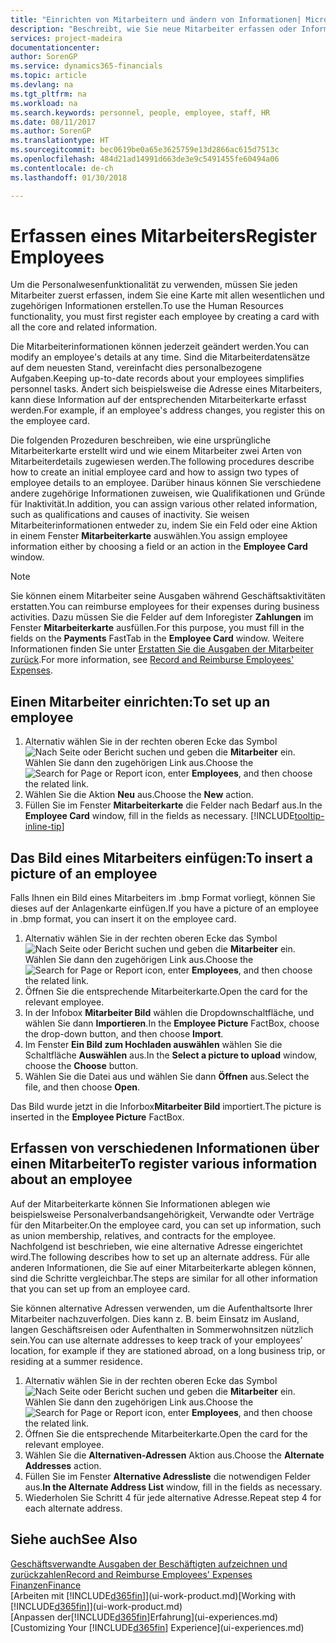 ```yaml
---
title: "Einrichten von Mitarbeitern und ändern von Informationen| Microsoft Docs"
description: "Beschreibt, wie Sie neue Mitarbeiter erfassen oder Informationen für vorhandene Mitarbeiter bearbeiten."
services: project-madeira
documentationcenter: 
author: SorenGP
ms.service: dynamics365-financials
ms.topic: article
ms.devlang: na
ms.tgt_pltfrm: na
ms.workload: na
ms.search.keywords: personnel, people, employee, staff, HR
ms.date: 08/11/2017
ms.author: SorenGP
ms.translationtype: HT
ms.sourcegitcommit: bec0619be0a65e3625759e13d2866ac615d7513c
ms.openlocfilehash: 484d21ad14991d663de3e9c5491455fe60494a06
ms.contentlocale: de-ch
ms.lasthandoff: 01/30/2018

---
```

# <a name="register-employees"></a><span data-ttu-id="dd663-103">Erfassen eines Mitarbeiters</span><span class="sxs-lookup"><span data-stu-id="dd663-103">Register Employees</span></span>
<span data-ttu-id="dd663-104">Um die Personalwesenfunktionalität zu verwenden, müssen Sie jeden Mitarbeiter zuerst erfassen, indem Sie eine Karte mit allen wesentlichen und zugehörigen Informationen erstellen.</span><span class="sxs-lookup"><span data-stu-id="dd663-104">To use the Human Resources functionality, you must first register each employee by creating a card with all the core and related information.</span></span>

<span data-ttu-id="dd663-105">Die Mitarbeiterinformationen können jederzeit geändert werden.</span><span class="sxs-lookup"><span data-stu-id="dd663-105">You can modify an employee's details at any time.</span></span> <span data-ttu-id="dd663-106">Sind die Mitarbeiterdatensätze auf dem neuesten Stand, vereinfacht dies personalbezogene Aufgaben.</span><span class="sxs-lookup"><span data-stu-id="dd663-106">Keeping up-to-date records about your employees simplifies personnel tasks.</span></span> <span data-ttu-id="dd663-107">Ändert sich beispielsweise die Adresse eines Mitarbeiters, kann diese Information auf der entsprechenden Mitarbeiterkarte erfasst werden.</span><span class="sxs-lookup"><span data-stu-id="dd663-107">For example, if an employee's address changes, you register this on the employee card.</span></span>

<span data-ttu-id="dd663-108">Die folgenden Prozeduren beschreiben, wie eine ursprüngliche Mitarbeiterkarte erstellt wird und wie einem Mitarbeiter zwei Arten von Mitarbeiterdetails zugewiesen werden.</span><span class="sxs-lookup"><span data-stu-id="dd663-108">The following procedures describe how to create an initial employee card and how to assign two types of employee details to an employee.</span></span> <span data-ttu-id="dd663-109">Darüber hinaus können Sie verschiedene andere zugehörige Informationen zuweisen, wie Qualifikationen und Gründe für Inaktivität.</span><span class="sxs-lookup"><span data-stu-id="dd663-109">In addition, you can assign various other related information, such as qualifications and causes of inactivity.</span></span> <span data-ttu-id="dd663-110">Sie weisen Mitarbeiterinformationen entweder zu, indem Sie ein Feld oder eine Aktion in einem Fenster **Mitarbeiterkarte** auswählen.</span><span class="sxs-lookup"><span data-stu-id="dd663-110">You assign employee information either by choosing a field or an action in the **Employee Card** window.</span></span>

> [!NOTE]  
> <span data-ttu-id="dd663-111">Sie können einem Mitarbeiter seine Ausgaben während Geschäftsaktivitäten erstatten.</span><span class="sxs-lookup"><span data-stu-id="dd663-111">You can reimburse employees for their expenses during business activities.</span></span> <span data-ttu-id="dd663-112">Dazu müssen Sie die Felder auf dem Inforegister **Zahlungen** im Fenster **Mitarbeiterkarte** ausfüllen.</span><span class="sxs-lookup"><span data-stu-id="dd663-112">For this purpose, you must fill in the fields on the **Payments** FastTab in the **Employee Card** window.</span></span> <span data-ttu-id="dd663-113">Weitere Informationen finden Sie unter [Erstatten Sie die Ausgaben der Mitarbeiter zurück](finance-how-record-reimburse-employee-expenses.md).</span><span class="sxs-lookup"><span data-stu-id="dd663-113">For more information, see [Record and Reimburse Employees' Expenses](finance-how-record-reimburse-employee-expenses.md).</span></span>

## <a name="to-set-up-an-employee"></a><span data-ttu-id="dd663-114">Einen Mitarbeiter einrichten:</span><span class="sxs-lookup"><span data-stu-id="dd663-114">To set up an employee</span></span>
1. <span data-ttu-id="dd663-115">Alternativ wählen Sie in der rechten oberen Ecke das Symbol ![Nach Seite oder Bericht suchen](media/ui-search/search_small.png "Nach Seite oder Bericht suchen") und geben die **Mitarbeiter** ein. Wählen Sie dann den zugehörigen Link aus.</span><span class="sxs-lookup"><span data-stu-id="dd663-115">Choose the ![Search for Page or Report](media/ui-search/search_small.png "Search for Page or Report icon") icon, enter **Employees**, and then choose the related link.</span></span>
2. <span data-ttu-id="dd663-116">Wählen Sie die Aktion **Neu** aus.</span><span class="sxs-lookup"><span data-stu-id="dd663-116">Choose the **New** action.</span></span>
3. <span data-ttu-id="dd663-117">Füllen Sie im Fenster **Mitarbeiterkarte** die Felder nach Bedarf aus.</span><span class="sxs-lookup"><span data-stu-id="dd663-117">In the **Employee Card** window, fill in the fields as necessary.</span></span> [!INCLUDE[tooltip-inline-tip](includes/tooltip-inline-tip_md.md)]

## <a name="to-insert-a-picture-of-an-employee"></a><span data-ttu-id="dd663-118">Das Bild eines Mitarbeiters einfügen:</span><span class="sxs-lookup"><span data-stu-id="dd663-118">To insert a picture of an employee</span></span>
<span data-ttu-id="dd663-119">Falls Ihnen ein Bild eines Mitarbeiters im .bmp Format vorliegt,  können Sie dieses auf der Anlagenkarte einfügen.</span><span class="sxs-lookup"><span data-stu-id="dd663-119">If you have a picture of an employee in .bmp format, you can insert it on the employee card.</span></span>

1. <span data-ttu-id="dd663-120">Alternativ wählen Sie in der rechten oberen Ecke das Symbol ![Nach Seite oder Bericht suchen](media/ui-search/search_small.png "Nach Seite oder Bericht suchen") und geben die **Mitarbeiter** ein. Wählen Sie dann den zugehörigen Link aus.</span><span class="sxs-lookup"><span data-stu-id="dd663-120">Choose the ![Search for Page or Report](media/ui-search/search_small.png "Search for Page or Report icon") icon, enter **Employees**, and then choose the related link.</span></span>
2. <span data-ttu-id="dd663-121">Öffnen Sie die entsprechende Mitarbeiterkarte.</span><span class="sxs-lookup"><span data-stu-id="dd663-121">Open the card for the relevant employee.</span></span>
3. <span data-ttu-id="dd663-122">In der Infobox **Mitarbeiter Bild** wählen die Dropdownschaltfläche, und wählen Sie dann **Importieren**.</span><span class="sxs-lookup"><span data-stu-id="dd663-122">In the **Employee Picture** FactBox, choose the drop-down button, and then choose **Import**.</span></span>
4. <span data-ttu-id="dd663-123">Im Fenster **Ein Bild zum Hochladen auswählen** wählen Sie die Schaltfläche **Auswählen** aus.</span><span class="sxs-lookup"><span data-stu-id="dd663-123">In the **Select a picture to upload** window, choose the **Choose** button.</span></span>
5. <span data-ttu-id="dd663-124">Wählen Sie die Datei aus und wählen Sie dann **Öffnen** aus.</span><span class="sxs-lookup"><span data-stu-id="dd663-124">Select the file, and then choose **Open**.</span></span>

<span data-ttu-id="dd663-125">Das Bild wurde jetzt in die Inforbox**Mitarbeiter Bild** importiert.</span><span class="sxs-lookup"><span data-stu-id="dd663-125">The picture is inserted in the **Employee Picture** FactBox.</span></span>

## <a name="to-register-various-information-about-an-employee"></a><span data-ttu-id="dd663-126">Erfassen von verschiedenen Informationen über einen Mitarbeiter</span><span class="sxs-lookup"><span data-stu-id="dd663-126">To register various information about an employee</span></span>
<span data-ttu-id="dd663-127">Auf der Mitarbeiterkarte können Sie Informationen ablegen wie beispielsweise Personalverbandsangehörigkeit, Verwandte oder Verträge für den Mitarbeiter.</span><span class="sxs-lookup"><span data-stu-id="dd663-127">On the employee card, you can set up information, such as union membership, relatives, and contracts for the employee.</span></span> <span data-ttu-id="dd663-128">Nachfolgend ist beschrieben, wie eine alternative Adresse eingerichtet wird.</span><span class="sxs-lookup"><span data-stu-id="dd663-128">The following describes how to set up an alternate address.</span></span> <span data-ttu-id="dd663-129">Für alle anderen Informationen, die Sie auf einer Mitarbeiterkarte ablegen können, sind die Schritte vergleichbar.</span><span class="sxs-lookup"><span data-stu-id="dd663-129">The steps are similar for all other information that you can set up from an employee card.</span></span>

<span data-ttu-id="dd663-130">Sie können alternative Adressen verwenden, um die Aufenthaltsorte Ihrer Mitarbeiter nachzuverfolgen. Dies kann z. B. beim Einsatz im Ausland, langen Geschäftsreisen oder Aufenthalten in Sommerwohnsitzen nützlich sein.</span><span class="sxs-lookup"><span data-stu-id="dd663-130">You can use alternate addresses to keep track of your employees’ location, for example if they are stationed abroad, on a long business trip, or residing at a summer residence.</span></span>

1. <span data-ttu-id="dd663-131">Alternativ wählen Sie in der rechten oberen Ecke das Symbol ![Nach Seite oder Bericht suchen](media/ui-search/search_small.png "Nach Seite oder Bericht suchen") und geben die **Mitarbeiter** ein. Wählen Sie dann den zugehörigen Link aus.</span><span class="sxs-lookup"><span data-stu-id="dd663-131">Choose the ![Search for Page or Report](media/ui-search/search_small.png "Search for Page or Report icon") icon, enter **Employees**, and then choose the related link.</span></span>
2. <span data-ttu-id="dd663-132">Öffnen Sie die entsprechende Mitarbeiterkarte.</span><span class="sxs-lookup"><span data-stu-id="dd663-132">Open the card for the relevant employee.</span></span>
3. <span data-ttu-id="dd663-133">Wählen Sie die **Alternativen-Adressen** Aktion aus.</span><span class="sxs-lookup"><span data-stu-id="dd663-133">Choose the **Alternate Addresses** action.</span></span>
4. <span data-ttu-id="dd663-134">Füllen Sie im Fenster **Alternative Adressliste** die notwendigen Felder aus.</span><span class="sxs-lookup"><span data-stu-id="dd663-134">**In the Alternate Address List** window, fill in the fields as necessary.</span></span>
5. <span data-ttu-id="dd663-135">Wiederholen Sie Schritt 4 für jede alternative Adresse.</span><span class="sxs-lookup"><span data-stu-id="dd663-135">Repeat step 4 for each alternate address.</span></span>

## <a name="see-also"></a><span data-ttu-id="dd663-136">Siehe auch</span><span class="sxs-lookup"><span data-stu-id="dd663-136">See Also</span></span>
[<span data-ttu-id="dd663-137">Geschäftsverwandte Ausgaben der Beschäftigten aufzeichnen und zurückzahlen</span><span class="sxs-lookup"><span data-stu-id="dd663-137">Record and Reimburse Employees' Expenses</span></span>](finance-how-record-reimburse-employee-expenses.md)  
[<span data-ttu-id="dd663-138">Finanzen</span><span class="sxs-lookup"><span data-stu-id="dd663-138">Finance</span></span>](finance.md)  
<span data-ttu-id="dd663-139">[Arbeiten mit [!INCLUDE[d365fin](includes/d365fin_md.md)]](ui-work-product.md)</span><span class="sxs-lookup"><span data-stu-id="dd663-139">[Working with [!INCLUDE[d365fin](includes/d365fin_md.md)]](ui-work-product.md)</span></span>  
<span data-ttu-id="dd663-140">[Anpassen der[!INCLUDE[d365fin](includes/d365fin_md.md)]Erfahrung](ui-experiences.md)</span><span class="sxs-lookup"><span data-stu-id="dd663-140">[Customizing Your [!INCLUDE[d365fin](includes/d365fin_md.md)] Experience](ui-experiences.md)</span></span>

